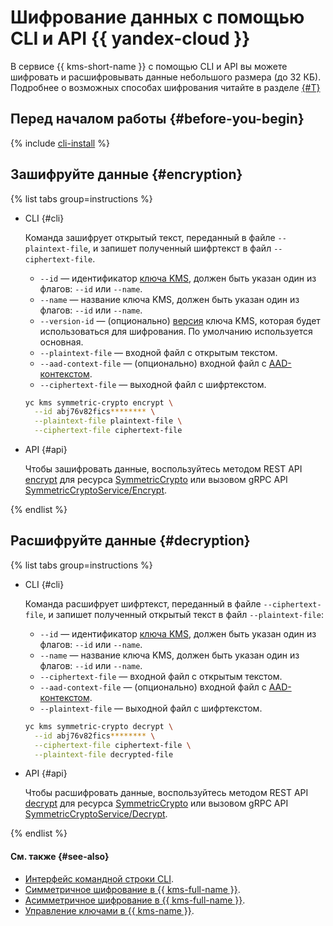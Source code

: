 # Шифрование данных с помощью CLI и API {{ yandex-cloud }}

В сервисе {{ kms-short-name }} с помощью CLI и API вы можете шифровать и расшифровывать данные небольшого размера (до 32 КБ). Подробнее о возможных способах шифрования читайте в разделе [{#T}](./index.md)

## Перед началом работы {#before-you-begin}

{% include [cli-install](../../../_includes/cli-install.md) %}

## Зашифруйте данные {#encryption}

{% list tabs group=instructions %}

- CLI {#cli}

  Команда зашифрует открытый текст, переданный в файле `--plaintext-file`, и запишет полученный шифртекст в файл `--ciphertext-file`.

  * `--id` — идентификатор [ключа KMS](../../concepts/key.md), должен быть указан один из флагов: `--id` или `--name`.
  * `--name` — название ключа KMS, должен быть указан один из флагов: `--id` или `--name`.
  * `--version-id` — (опционально) [версия](../../concepts/version.md) ключа KMS, которая будет использоваться для шифрования. По умолчанию используется основная.
  * `--plaintext-file` — входной файл с открытым текстом.
  * `--aad-context-file` — (опционально) входной файл с [AAD-контекстом](../../concepts/symmetric-encryption.md#add-context).
  * `--ciphertext-file` — выходной файл с шифртекстом.

  ```bash
  yc kms symmetric-crypto encrypt \
    --id abj76v82fics******** \
    --plaintext-file plaintext-file \
    --ciphertext-file ciphertext-file
  ```

- API {#api}

  Чтобы зашифровать данные, воспользуйтесь методом REST API [encrypt](../../api-ref/SymmetricCrypto/encrypt.md) для ресурса [SymmetricCrypto](../../api-ref/SymmetricCrypto/index.md) или вызовом gRPC API [SymmetricCryptoService/Encrypt](../../api-ref/grpc/symmetric_crypto_service.md#Encrypt).

{% endlist %}

## Расшифруйте данные {#decryption}

{% list tabs group=instructions %}

- CLI {#cli}

  Команда расшифрует шифртекст, переданный в файле `--ciphertext-file`, и запишет полученный открытый текст в файл `--plaintext-file`:

  * `--id` — идентификатор [ключа KMS](../../concepts/key.md), должен быть указан один из флагов: `--id` или `--name`.
  * `--name` — название ключа KMS, должен быть указан один из флагов: `--id` или `--name`.
  * `--ciphertext-file` — входной файл с открытым текстом.
  * `--aad-context-file` — (опционально) входной файл с [AAD-контекстом](../../concepts/symmetric-encryption.md#add-context).
  * `--plaintext-file` — выходной файл с шифртекстом.

  ```bash
  yc kms symmetric-crypto decrypt \
    --id abj76v82fics******** \
    --ciphertext-file ciphertext-file \
    --plaintext-file decrypted-file
  ```

- API {#api}

  Чтобы расшифровать данные, воспользуйтесь методом REST API [decrypt](../../api-ref/SymmetricCrypto/decrypt.md) для ресурса [SymmetricCrypto](../../api-ref/SymmetricCrypto/index.md) или вызовом gRPC API [SymmetricCryptoService/Decrypt](../../api-ref/grpc/symmetric_crypto_service.md#Decrypt).

{% endlist %}

#### См. также {#see-also}

* [Интерфейс командной строки CLI](../../../cli).
* [Симметричное шифрование в {{ kms-full-name }}](../../concepts/symmetric-encryption.md).
* [Асимметричное шифрование в {{ kms-full-name }}](../../concepts/asymmetric-encryption.md).
* [Управление ключами в {{ kms-name }}](../../operations/index.md).
